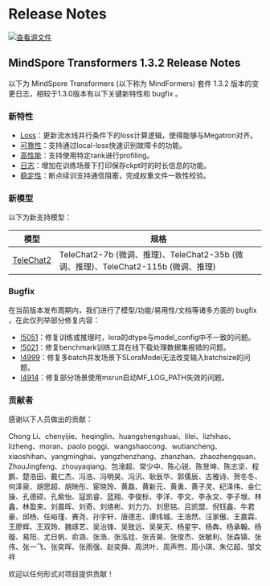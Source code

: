 # Release Notes

[![查看源文件](https://mindspore-website.obs.cn-north-4.myhuaweicloud.com/website-images/r2.4.10/resource/_static/logo_source.svg)](https://gitee.com/mindspore/docs/blob/r2.4.10/docs/mindformers/docs/source_zh_cn/RELEASE.md)

## MindSpore Transformers 1.3.2 Release Notes

以下为 MindSpore Transformers (以下称为 MindFormers) 套件 1.3.2 版本的变更日志，相较于1.3.0版本有以下关键新特性和 bugfix 。

### 新特性

- [Loss](https://gitee.com/mindspore/mindformers/pulls/4709)：更新流水线并行条件下的loss计算逻辑，使得能够与Megatron对齐。
- [可靠性](https://gitee.com/mindspore/mindformers/pulls/4629)：支持通过local-loss快速识别故障卡的功能。
- [高性能](https://gitee.com/mindspore/mindformers/pulls/4630)：支持使用特定rank进行profiling。
- [日志](https://gitee.com/mindspore/mindformers/pulls/4622)：增加在训练场景下打印保存ckpt时的时长信息的功能。
- [稳定性](https://www.mindspore.cn/mindformers/docs/zh-CN/r1.3.0/function/resume_training.html#%E6%96%AD%E7%82%B9%E7%BB%AD%E8%AE%AD)：断点续训支持通信阻塞，完成权重文件一致性校验。

### 新模型

以下为新支持模型：

| 模型                                                                                             | 规格                                                                |
|------------------------------------------------------------------------------------------------|-------------------------------------------------------------------|
| [TeleChat2](https://gitee.com/mindspore/mindformers/tree/r1.3.0/research/telechat2) | TeleChat2-7b (微调、推理)、TeleChat2-35b (微调、推理)、TeleChat2-115b (微调、推理) |

### Bugfix

在当前版本发布周期内，我们进行了模型/功能/易用性/文档等诸多方面的 bugfix ，在此仅列举部分修复内容：

- [!5051](https://gitee.com/mindspore/mindformers/pulls/5051)：修复训练或推理时，lora的dtype与model_config中不一致的问题。
- [!5021](https://gitee.com/mindspore/mindformers/pulls/5021)：修复benchmark训练工具在线下载处理数据集报错的问题。
- [!4999](https://gitee.com/mindspore/mindformers/pulls/4999)：修复多batch并发场景下SLoraModel无法改变输入batchsize的问题。
- [!4914](https://gitee.com/mindspore/mindformers/pulls/4914)：修复部分场景使用msrun启动MF_LOG_PATH失效的问题。

### 贡献者

感谢以下人员做出的贡献：

Chong Li、chenyijie、heqinglin、huangshengshuai、lilei、lizhihao、lizheng、moran、paolo poggi、wangshaocong、wutiancheng、xiaoshihan、yangminghai、yangzhenzhang、zhanzhan、zhaozhengquan、ZhouJingfeng、zhouyaqiang、包淦超、常少中、陈心锐、陈昱坤、陈志坚、程鹏、楚浩田、戴仁杰、冯浩、冯明昊、冯汛、耿辰华、郭儒辰、古雅诗、贺冬冬、何泽泉、胡思超、胡映彤、宦晓玲、黄磊、黄新元、黄勇、黄子灵、纪泽伟、金仁操、孔德硕、孔紫怡、寇凯睿、蓝翔、李俊标、李洋、李文、李永文、李子垠、林鑫、林盈来、刘晨晖、刘奇、刘烙彬、刘力力、刘思铭、吕凯盟、倪钰鑫、牛君豪、邱杨、任峪瑾、赛尧、孙宇轩、唐德志、谭纬城、王浩然、汪家傲、王嘉霖、王廖辉、王双玲、魏琢艺、吴治锋、吴致远、吴昊天、杨星宇、杨犇、杨承翰、杨璇、易阳、尤日帆、俞涵、张浩、张泓铨、张吉昊、张俊杰、张敏利、张森镇、张伟、张一飞、张奕晖、张雨强、赵奕舜、周洪叶、周声煦、周小琪、朱亿超、邹文祥

欢迎以任何形式对项目提供贡献！
